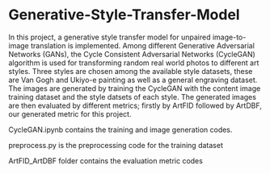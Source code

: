 # Generative-Style-Transfer-Model
In this project, a generative style transfer model for unpaired image-to-image translation is implemented. Among different Generative Adversarial Networks (GANs), the Cycle Consistent Adversarial Networks (CycleGAN) algorithm is used for transforming random real world photos to different art styles. Three styles are chosen among the available style datasets, these are Van Gogh and Ukiyo-e painting as well as a general engraving dataset. The images are generated by training the CycleGAN with the content image training dataset and the style datsets of each style. The generated images are then evaluated by different metrics; firstly by ArtFID followed by ArtDBF, our generated metric for this project.

CycleGAN.ipynb contains the training and image generation codes.

preprocess.py is the preprocessing code for the training dataset

ArtFID_ArtDBF folder contains the evaluation metric codes
